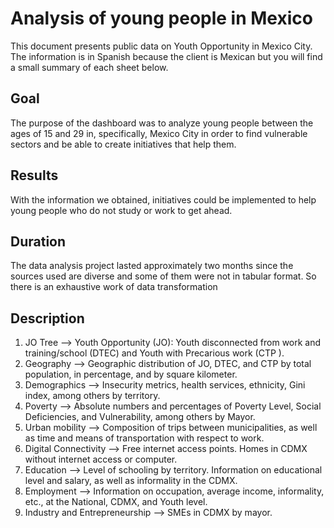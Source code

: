 # Analysis of young people in Mexico
This document presents public data on Youth Opportunity in Mexico City. The information is in Spanish because the client is Mexican but you will find a small summary of each sheet below.

## Goal
The purpose of the dashboard was to analyze young people between the ages of 15 and 29 in, specifically, Mexico City in order to find vulnerable sectors and be able to create initiatives that help them.

## Results
With the information we obtained, initiatives could be implemented to help young people who do not study or work to get ahead.

## Duration
The data analysis project lasted approximately two months since the sources used are diverse and some of them were not in tabular format. So there is an exhaustive work of data transformation

## Description

1. JO Tree  --> Youth Opportunity (JO): Youth disconnected from work and training/school (DTEC) and Youth with Precarious work (CTP ).
2.  Geography  --> Geographic distribution of JO, DTEC, and CTP by total population, in percentage, and by square kilometer.
3. Demographics  -->  Insecurity metrics, health services, ethnicity, Gini index, among others by territory.
4. Poverty --> Absolute numbers and percentages of Poverty Level, Social Deficiencies, and Vulnerability, among others by Mayor.
5. Urban mobility --> Composition of trips between municipalities, as well as time and means of transportation with respect to work.
6. Digital Connectivity --> Free internet access points. Homes in CDMX without internet access or computer.
7. Education --> Level of schooling by territory. Information on educational level and salary, as well as informality in the CDMX. 
8. Employment --> Information on occupation, average income, informality, etc., at the National, CDMX, and Youth level.
9. Industry and Entrepreneurship --> SMEs in CDMX by mayor. 
